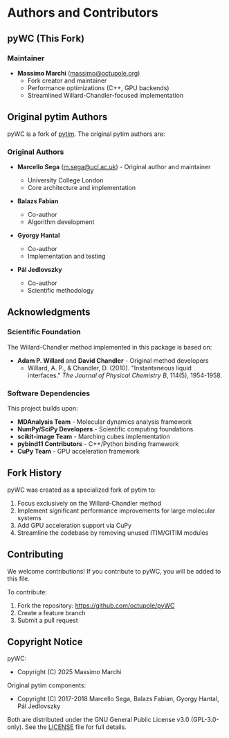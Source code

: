 # Authors and Contributors

## pyWC (This Fork)

### Maintainer
- **Massimo Marchi** (massimo@octupole.org)
  - Fork creator and maintainer
  - Performance optimizations (C++, GPU backends)
  - Streamlined Willard-Chandler-focused implementation

## Original pytim Authors

pyWC is a fork of [pytim](https://github.com/Marcello-Sega/pytim). The original pytim authors are:

### Original Authors
- **Marcello Sega** (m.sega@ucl.ac.uk) - Original author and maintainer
  - University College London
  - Core architecture and implementation

- **Balazs Fabian**
  - Co-author
  - Algorithm development

- **Gyorgy Hantal**
  - Co-author
  - Implementation and testing

- **Pál Jedlovszky**
  - Co-author
  - Scientific methodology

## Acknowledgments

### Scientific Foundation
The Willard-Chandler method implemented in this package is based on:
- **Adam P. Willard** and **David Chandler** - Original method developers
  - Willard, A. P., & Chandler, D. (2010). "Instantaneous liquid interfaces."
    *The Journal of Physical Chemistry B*, 114(5), 1954-1958.

### Software Dependencies
This project builds upon:
- **MDAnalysis Team** - Molecular dynamics analysis framework
- **NumPy/SciPy Developers** - Scientific computing foundations
- **scikit-image Team** - Marching cubes implementation
- **pybind11 Contributors** - C++/Python binding framework
- **CuPy Team** - GPU acceleration framework

## Fork History

pyWC was created as a specialized fork of pytim to:
1. Focus exclusively on the Willard-Chandler method
2. Implement significant performance improvements for large molecular systems
3. Add GPU acceleration support via CuPy
4. Streamline the codebase by removing unused ITIM/GITIM modules

## Contributing

We welcome contributions! If you contribute to pyWC, you will be added to this file.

To contribute:
1. Fork the repository: https://github.com/octupole/pyWC
2. Create a feature branch
3. Submit a pull request

## Copyright Notice

pyWC:
- Copyright (C) 2025 Massimo Marchi

Original pytim components:
- Copyright (C) 2017-2018 Marcello Sega, Balazs Fabian, Gyorgy Hantal, Pál Jedlovszky

Both are distributed under the GNU General Public License v3.0 (GPL-3.0-only).
See the [LICENSE](LICENSE) file for full details.
